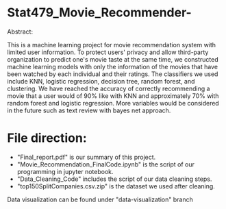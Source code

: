 # Stat479_Movie_Recommender-

Abstract:

This is a machine learning project for movie recommendation system with limited user information. To protect users' privacy and allow third-party organization to predict one's movie taste at the same time, we constructed machine learning models with only the information of the movies that have been watched by each individual and their ratings. The classifiers we used include KNN, logistic regression, decision tree, random forest, and clustering. We have reached the accuracy of correctly recommending a movie that a user would of 90% like with KNN and approximately 70% with random forest and logistic regression. More variables would be considered in the future such as text review with bayes net approach.

# File direction:

* "Final_report.pdf" is our summary of this project.
* "Movie_Recommendation_FinalCode.ipynb" is the script of our programming in jupyter notebook.
* "Data_Cleaning_Code" includes the script of our data cleaning steps.
* "top150SplitCompanies.csv.zip" is the dataset we used after cleaning.

Data visualization can be found under "data-visualization" branch
